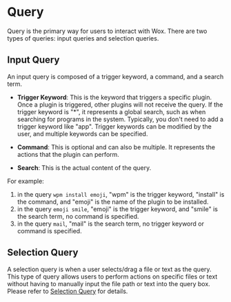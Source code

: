 # Query

Query is the primary way for users to interact with Wox. There are two types of queries: input queries and selection queries.

## Input Query

An input query is composed of a trigger keyword, a command, and a search term.

- **Trigger Keyword**: This is the keyword that triggers a specific plugin. Once a plugin is triggered, other plugins will not receive the query. If the trigger keyword is "*", it
  represents a global search, such as when searching for programs in the system. Typically, you don't need to add a trigger keyword like "app". Trigger keywords can be modified by
  the user, and multiple keywords can be specified.

- **Command**: This is optional and can also be multiple. It represents the actions that the plugin can perform.

- **Search**: This is the actual content of the query.

For example:

1. in the query `wpm install emoji`, "wpm" is the trigger keyword, "install" is the command, and "emoji" is the name of the plugin to be installed.
2. in the query `emoji smile`, "emoji" is the trigger keyword, and "smile" is the search term, no command is specified.
3. in the query `mail`, "mail" is the search term, no trigger keyword or command is specified.

## Selection Query

A selection query is when a user selects/drag a file or text as the query. This type of query allows users to perform actions on specific files or text without having to manually
input
the file path or text into the query box. Please refer to [Selection Query](selection_query.md) for details.